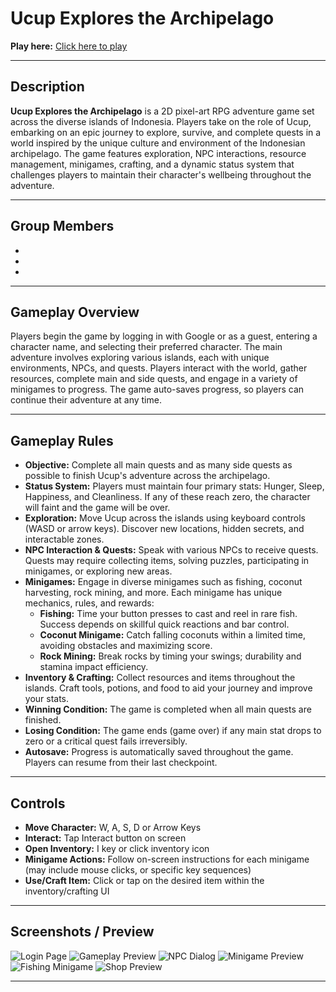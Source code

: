 # Ucup Explores the Archipelago

**Play here:** [Click here to play](https://your-game-link.com)

---

## Description

**Ucup Explores the Archipelago** is a 2D pixel-art RPG adventure game set across the diverse islands of Indonesia. Players take on the role of Ucup, embarking on an epic journey to explore, survive, and complete quests in a world inspired by the unique culture and environment of the Indonesian archipelago. The game features exploration, NPC interactions, resource management, minigames, crafting, and a dynamic status system that challenges players to maintain their character's wellbeing throughout the adventure.

---

## Group Members

- 
- 
- 
---

## Gameplay Overview

Players begin the game by logging in with Google or as a guest, entering a character name, and selecting their preferred character. The main adventure involves exploring various islands, each with unique environments, NPCs, and quests. Players interact with the world, gather resources, complete main and side quests, and engage in a variety of minigames to progress. The game auto-saves progress, so players can continue their adventure at any time.

---

## Gameplay Rules

- **Objective:** Complete all main quests and as many side quests as possible to finish Ucup's adventure across the archipelago.
- **Status System:** Players must maintain four primary stats: Hunger, Sleep, Happiness, and Cleanliness. If any of these reach zero, the character will faint and the game will be over.
- **Exploration:** Move Ucup across the islands using keyboard controls (WASD or arrow keys). Discover new locations, hidden secrets, and interactable zones.
- **NPC Interaction & Quests:** Speak with various NPCs to receive quests. Quests may require collecting items, solving puzzles, participating in minigames, or exploring new areas.
- **Minigames:** Engage in diverse minigames such as fishing, coconut harvesting, rock mining, and more. Each minigame has unique mechanics, rules, and rewards:
  - **Fishing:** Time your button presses to cast and reel in rare fish. Success depends on skillful quick reactions and bar control.
  - **Coconut Minigame:** Catch falling coconuts within a limited time, avoiding obstacles and maximizing score.
  - **Rock Mining:** Break rocks by timing your swings; durability and stamina impact efficiency.
- **Inventory & Crafting:** Collect resources and items throughout the islands. Craft tools, potions, and food to aid your journey and improve your stats.
- **Winning Condition:** The game is completed when all main quests are finished.
- **Losing Condition:** The game ends (game over) if any main stat drops to zero or a critical quest fails irreversibly.
- **Autosave:** Progress is automatically saved throughout the game. Players can resume from their last checkpoint.

---

## Controls

- **Move Character:** W, A, S, D or Arrow Keys
- **Interact:** Tap Interact button on screen
- **Open Inventory:** I key or click inventory icon
- **Minigame Actions:** Follow on-screen instructions for each minigame (may include mouse clicks, or specific key sequences)
- **Use/Craft Item:** Click or tap on the desired item within the inventory/crafting UI

---

## Screenshots / Preview

![Login Page](assets/screenshots/LoginPage.png)
![Gameplay Preview](assets/screenshots/GameplayPreview.png)
![NPC Dialog](assets/screenshots/DialogPreview.png)
![Minigame Preview](assets/screenshots/MinigamePreview.png) 
![Fishing Minigame](assets/screenshots/Minigame2Preview.png)
![Shop Preview](assets/screenshots/ShopPreview.png)

---